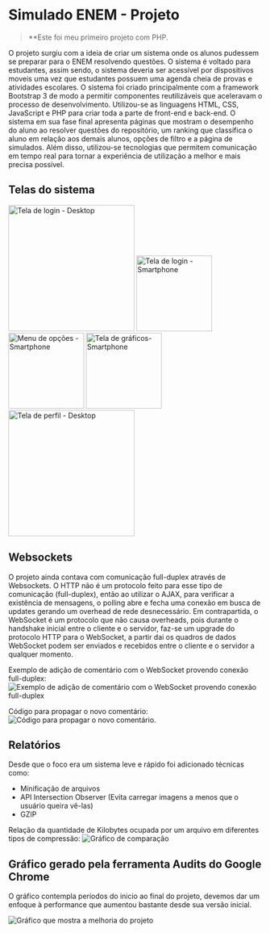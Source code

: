 # Simulado ENEM - Projeto

> **Este foi meu primeiro projeto com PHP.

O projeto surgiu com a ideia de criar um sistema onde os alunos pudessem se preparar para o ENEM resolvendo questões. O sistema é voltado para estudantes, assim sendo, o sistema deveria ser acessível por dispositivos moveis uma vez que estudantes possuem uma agenda cheia de provas e atividades escolares. O sistema foi criado principalmente com a framework Bootstrap 3 de modo a permitir componentes reutilizáveis que aceleravam o processo de desenvolvimento. Utilizou-se as linguagens HTML, CSS, JavaScript e PHP para criar toda a parte de front-end e back-end. O sistema em sua fase final apresenta páginas que mostram o desempenho do aluno ao resolver questões do repositório, um ranking que classifica o aluno em relação aos demais alunos, opções de filtro e a página de simulados. Além disso, utilizou-se tecnologias que permitem comunicação em tempo real para tornar a experiência de utilização a melhor e mais precisa possível.

## Telas do sistema
<img src="https://imgur.com/WKIXLh0.png" height="250" alt="Tela de login - Desktop">
<img src="https://imgur.com/xuDbLcs.png" width="150" alt="Tela de login - Smartphone" style="display: inline-block">
<img src="https://imgur.com/rAOnL0i.png" width="150" alt="Menu de opções - Smartphone" style="display: inline-block">
<img src="https://imgur.com/GWVWMC4.png" width="150" alt="Tela de gráficos- Smartphone" style="display: inline-block">
<img src="https://imgur.com/8qr6k0t.png" height="250" alt="Tela de perfil - Desktop">


## Websockets

O projeto ainda contava com comunicação full-duplex através de Websockets. O HTTP não é um protocolo feito para esse tipo de comunicação (full-duplex), então ao utilizar o AJAX, para verificar a existência de mensagens, o polling abre e fecha uma conexão em busca de updates gerando um overhead de rede desnecessário. Em contrapartida, o WebSocket é um protocolo que não causa overheads, pois durante o handshake inicial entre o
cliente e o servidor, faz-se um upgrade do protocolo HTTP para o WebSocket, a partir dai os quadros de dados WebSocket podem ser enviados e recebidos entre o cliente e o servidor a qualquer momento.

Exemplo de adição de comentário com o WebSocket provendo conexão full-duplex:
![Exemplo de adição de comentário com o WebSocket provendo conexão full-duplex](https://imgur.com/UCj9kiP.png)

Código para propagar o novo comentário:
![Código para propagar o novo comentário.](https://imgur.com/UwubMYQ.png)

## Relatórios
Desde que o foco era um sistema leve e rápido foi adicionado técnicas como:

 - Minificação de arquivos
 - API Intersection Observer (Evita carregar imagens a menos que o usuário queira vê-las)
 - GZIP

Relação da quantidade de Kilobytes ocupada por um arquivo em
diferentes tipos de compressão:
![Gráfico de comparação](https://imgur.com/I6NCefT.png)

## Gráfico gerado pela ferramenta Audits do Google Chrome

O gráfico contempla períodos do inicio ao final do projeto, devemos dar um enfoque à performance que aumentou bastante desde sua versão inicial.

![Gráfico que mostra a melhoria do projeto](https://imgur.com/EODHrZJ.png)
